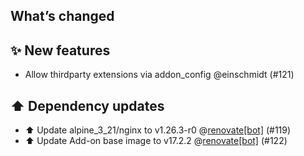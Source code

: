 ## What’s changed

## ✨ New features

- Allow thirdparty extensions via addon_config @einschmidt (#121)

## ⬆️ Dependency updates

- ⬆️ Update alpine_3_21/nginx to v1.26.3-r0 @[renovate[bot]](https://github.com/apps/renovate) (#119)
- ⬆️ Update Add-on base image to v17.2.2 @[renovate[bot]](https://github.com/apps/renovate) (#122)
